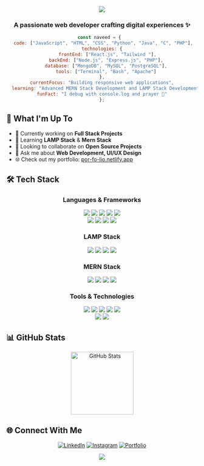 <div align="center">
  <img src="https://capsule-render.vercel.app/api?type=waving&color=gradient&customColorList=12,14,19,20,24&height=200&section=header&text=Hi,%20I'm%20Naveed!%20👋&fontSize=50&fontAlignY=35&animation=twinkling"/>
</div>

<h3 align="center">A passionate web developer crafting digital experiences ✨</h3>

<div align="center">
  
  ```javascript
 const naveed = {  
    code: ["JavaScript", "HTML", "CSS", "Python", "Java", "C", "PHP"], 
    technologies: {  
        frontEnd: ["React.js", "Tailwind "],  
        backEnd: ["Node.js", "Express.js", "PHP"],   
        database: ["MongoDB", "MySQL", "PostgreSQL"],   
        tools: ["Terminal", "Bash", "Apache"]   
    },  
    currentFocus: "Building responsive web applications",  
    learning: "Advanced MERN Stack Development and LAMP Stack Development", 
    funFact: "I debug with console.log and prayer 🙏"  
};
  ```
  
</div>

## 🚀 What I'm Up To

- 🔭 Currently working on **Full Stack Projects**
- 🌱 Learning **LAMP Stack** & **Mern Stack**
- 👯 Looking to collaborate on **Open Source Projects**
- 💬 Ask me about **Web Development, UI/UX Design**
- 🌐 Check out my portfolio: [por-fo-lio.netlify.app](https://por-fo-lio.netlify.app)

## 🛠️ Tech Stack

<div align="center">
  
### Languages & Frameworks  
<div>  
  <img src="https://img.shields.io/badge/-HTML5-E34F26?style=for-the-badge&logo=html5&logoColor=white"/>
  <img src="https://img.shields.io/badge/-CSS3-1572B6?style=for-the-badge&logo=css3&logoColor=white"/>
  <img src="https://img.shields.io/badge/-JavaScript-F7DF1E?style=for-the-badge&logo=javascript&logoColor=black"/>
  <img src="https://img.shields.io/badge/-TypeScript-3178C6?style=for-the-badge&logo=typescript&logoColor=white"/>
  <img src="https://img.shields.io/badge/-Vue.js-4FC08D?style=for-the-badge&logo=vue.js&logoColor=white"/>
  <br>
  <img src="https://img.shields.io/badge/-Python-3776AB?style=for-the-badge&logo=python&logoColor=white"/>
  <img src="https://img.shields.io/badge/-Java-007396?style=for-the-badge&logo=java&logoColor=white"/>
  <img src="https://img.shields.io/badge/-C-A8B9CC?style=for-the-badge&logo=c&logoColor=black"/>
  <img src="https://img.shields.io/badge/-PostgreSQL-336791?style=for-the-badge&logo=postgresql&logoColor=white"/>
</div>

### LAMP Stack  
<div>  
  <img src="https://img.shields.io/badge/-Linux-FCC624?style=for-the-badge&logo=linux&logoColor=black"/>
  <img src="https://img.shields.io/badge/-Apache-D22128?style=for-the-badge&logo=apache&logoColor=white"/>
  <img src="https://img.shields.io/badge/-MySQL-4479A1?style=for-the-badge&logo=mysql&logoColor=white"/>
  <img src="https://img.shields.io/badge/-PHP-777BB4?style=for-the-badge&logo=php&logoColor=white"/>
</div>

### MERN Stack  
<div>  
  <img src="https://img.shields.io/badge/-MongoDB-47A248?style=for-the-badge&logo=mongodb&logoColor=white"/>
  <img src="https://img.shields.io/badge/-Express.js-000000?style=for-the-badge&logo=express&logoColor=white"/>
  <img src="https://img.shields.io/badge/-React-61DAFB?style=for-the-badge&logo=react&logoColor=black"/>
  <img src="https://img.shields.io/badge/-Node.js-339933?style=for-the-badge&logo=node.js&logoColor=white"/>
</div>

### Tools & Technologies  
<div>  
  <img src="https://img.shields.io/badge/Tailwind_CSS-grey?style=for-the-badge&logo=tailwind-css&logoColor=38B2AC"/>
  <img src="https://img.shields.io/badge/-SCSS-CC6699?style=for-the-badge&logo=sass&logoColor=white"/>
  <img src="https://img.shields.io/badge/-MUI-007FFF?style=for-the-badge&logo=mui&logoColor=white"/>
  <img src="https://img.shields.io/badge/-Bash-4EAA25?style=for-the-badge&logo=gnu-bash&logoColor=white"/>
  <img src="https://img.shields.io/badge/-Terminal-4D4D4D?style=for-the-badge&logo=gnu-terminal&logoColor=white"/>
  <br>
  <img src="https://img.shields.io/badge/-Git-F05032?style=for-the-badge&logo=git&logoColor=white"/>
  <img src="https://img.shields.io/badge/-VS%20Code-007ACC?style=for-the-badge&logo=visual-studio-code&logoColor=white"/>
</div>

</div>


## 📊 GitHub Stats

<div align="center">  
  <img src="https://github-readme-stats.vercel.app/api?username=naveed-gung&show_icons=true&theme=tokyonight" alt="GitHub Stats" height="165"/> 
</div>


  
## 🌐 Connect With Me

<div align="center">
  
[![LinkedIn](https://img.shields.io/badge/LinkedIn-0077B5?style=for-the-badge&logo=linkedin&logoColor=white)](https://www.linkedin.com/in/naveed-sohail-gung-285645310)
[![Instagram](https://img.shields.io/badge/Instagram-E4405F?style=for-the-badge&logo=instagram&logoColor=white)](https://www.instagram.com/naveed._.gung)
[![Portfolio](https://img.shields.io/badge/Portfolio-000000?style=for-the-badge&logo=netlify&logoColor=white)](https://por-fo-lio.netlify.app)
  
</div>

<div align="center">
  <img src="https://capsule-render.vercel.app/api?type=waving&color=gradient&customColorList=12,14,19,20,24&height=100&section=footer"/>
</div>
